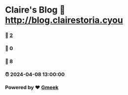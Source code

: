 # Claire's Blog :link: http://blog.clairestoria.cyou 
### :page_facing_up: [2](http://blog.clairestoria.cyou/tag.html) 
### :speech_balloon: 0 
### :hibiscus: 8 
### :alarm_clock: 2024-04-08 13:00:00 
### Powered by :heart: [Gmeek](https://github.com/Meekdai/Gmeek)
